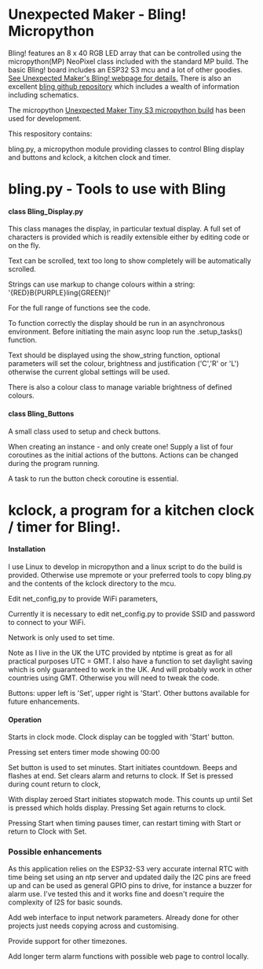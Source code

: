 # Unexpected Maker - Bling! Micropython

Bling! features an 8 x 40 RGB LED array that can be controlled using the micropython(MP) NeoPixel 
class included with the standard MP build. The basic Bling! board includes an ESP32 S3 mcu and a lot
of other goodies. [See Unexpected Maker's Bling! webpage for details.](https://unexpectedmaker.com/shop.html#!/BLING/p/596946493// "Bling! Webpage")
There is also an excellent [bling github repository](https://github.com/UnexpectedMaker/bling) which includes
a wealth of information including schematics.

The micropython [Unexpected Maker Tiny S3 micropython build](https://micropython.org/download/UM_TINYS3/) has been 
used for development.

This respository contains:

bling.py, a micropython module providing classes to control Bling display and buttons and kclock, a kitchen clock and timer.

# bling.py - Tools to use with Bling

#### class Bling_Display.py

This class manages the display, in particular textual display. A full set of characters is provided which is readily extensible either by editing code or on the fly.

Text can be scrolled, text too long to show completely will be automatically scrolled.

Strings can use markup to change colours within a string:  '{RED}B{PURPLE}ling{GREEN}!'

For the full range of functions see the code.

To function correctly the display should be run in an asynchronous environment. Before initiating the main async loop run the .setup_tasks() function. 

Text should be displayed using the show_string function, optional parameters will set the colour, brightness and justification ('C','R' or 'L') otherwise the current global settings will be used.

There is also a colour class to manage variable brightness of defined colours. 

#### class Bling_Buttons

A small class used to setup and check buttons.

When creating an instance - and only create one! Supply a list of four coroutines as the initial actions of the buttons. Actions can be changed during the program running.

A task to run the button check coroutine is essential. 

# kclock, a program for a kitchen clock / timer for Bling!.

#### Installation

I use Linux to develop in micropython and a linux script to do the build is provided. Otherwise use mpremote or your preferred tools to copy bling.py and the contents of the kclock directory to the mcu.

Edit net_config,py to provide WiFi parameters,

Currently it is necessary to edit net_config.py to provide SSID and password to connect to your WiFi.

Network is only used to set time.

Note as I live in the UK the UTC provided by ntptime is great as for all practical purposes UTC = GMT. I also have a function to set daylight saving which is only guaranteed to work in the UK. And will probably work in other countries using GMT. Otherwise you will need to tweak the code.

Buttons: upper left is 'Set', upper right is 'Start'. Other buttons available for future enhancements. 

#### Operation

Starts in clock mode. Clock display can be toggled with 'Start' button.

Pressing set enters timer mode showing 00:00

Set button is used to set minutes. Start initiates countdown.
Beeps and flashes at end. Set clears alarm and returns to clock. 
If Set is pressed during count return to clock,

With display zeroed Start initiates stopwatch mode. This counts up until Set is
pressed which holds display. Pressing Set again returns to clock.

Pressing Start when timing pauses timer, can restart timing with Start or return to Clock
with Set. 

### Possible enhancements

As this application relies on the ESP32-S3 very accurate internal RTC with time being set using an ntp server and updated daily the I2C pins are freed up and can be used as general GPIO pins to drive, for instance a buzzer for alarm use. I've tested this and it works fine and doesn't require the complexity of I2S for basic sounds.

Add web interface to input network parameters. Already done for other projects just needs copying across and customising.

Provide support for other timezones.

Add longer term alarm functions with possible web page to control locally.